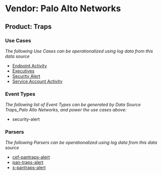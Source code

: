 Vendor: Palo Alto Networks
==========================
Product: Traps
--------------

### Use Cases

_The following Use Cases can be operationalized using log data from this data source_

* [Endpoint Activity](../UseCases/usecase_endpoint_activity.md)
* [Executives](../UseCases/usecase_executives.md)
* [Security Alert](../UseCases/usecase_security_alert.md)
* [Service Account Activity](../UseCases/usecase_service_account_activity.md)


### Event Types

_The following list of Event Types can be generated by Data Source Traps_Palo Alto Networks, and power the use cases above:_

- security-alert


### Parsers

_The following Parsers can be operationalized using log data from this data source_

* [cef-pantraps-alert](../Parsers/parserContent_cef-pantraps-alert.md)
* [pan-traps-alert](../Parsers/parserContent_pan-traps-alert.md)
* [s-pantraps-alert](../Parsers/parserContent_s-pantraps-alert.md)

